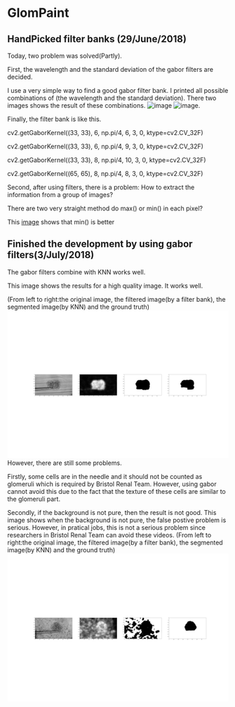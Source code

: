 # GlomPaint 

## HandPicked filter banks (29/June/2018)
Today, two problem was solved(Partly).

First, the wavelength and the standard deviation of the gabor filters are decided.

I use a very simple way to find a good gabor filter bank. I printed all possible combinations of (the wavelength and the standard deviation). There two images shows the result of these combinations.
![image](https://github.com/ChenxiiGuo/glomDetector/blob/master/developmentLog/images/shortWave.png) 
![image](https://github.com/ChenxiiGuo/glomDetector/blob/master/developmentLog/images/longWave.png). 

Finally, the filter bank is like this.

cv2.getGaborKernel((33, 33), 6, np.pi/4, 6, 3, 0, ktype=cv2.CV_32F)

cv2.getGaborKernel((33, 33), 6, np.pi/4, 9, 3, 0, ktype=cv2.CV_32F)

cv2.getGaborKernel((33, 33), 8, np.pi/4, 10, 3, 0, ktype=cv2.CV_32F)

cv2.getGaborKernel((65, 65), 8, np.pi/4, 8, 3, 0, ktype=cv2.CV_32F)

Second, after using filters, there is a problem: How to extract the information from a group of images? 

There are two very straight method do max() or min() in each pixel?

This [image](https://github.com/ChenxiiGuo/glomDetector/blob/master/developmentLog/images/MaxVsMin.png)
shows that min() is better

## Finished the development by using gabor filters(3/July/2018)

The gabor filters combine with KNN works well.

This image shows the results for a high quality image. It works well.

(From left to right:the original image, the filtered image(by a filter bank), the segmented image(by KNN) and the ground truth)
![image](https://github.com/ChenxiiGuo/glomDetector/blob/master/segment/report/pureBackground.png)
However, there are still some problems. 

Firstly, some cells are in the needle and it should not be counted as glomeruli which is required by Bristol Renal Team. However, using gabor cannot avoid this due to the fact that the texture of these cells are similar to the glomeruli part.

Secondly, if the background is not pure, then the result is not good. This image shows when the background is not pure, the false postive problem is serious. However, in pratical jobs, this is not a serious problem since researchers in Bristol Renal Team can avoid these videos. 
(From left to right:the original image, the filtered image(by a filter bank), the segmented image(by KNN) and the ground truth)
![image](https://github.com/ChenxiiGuo/glomDetector/blob/master/segment/report/blurBackground.png)
